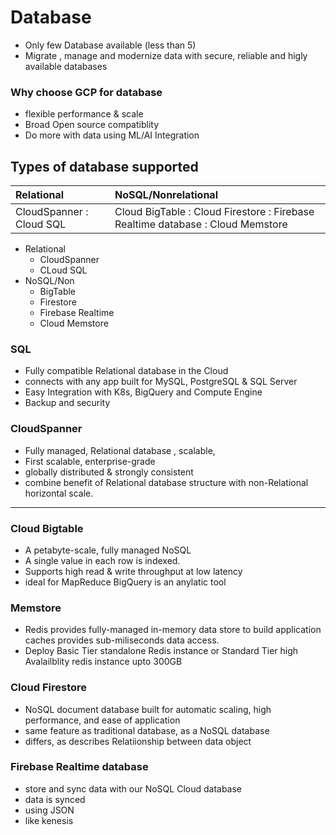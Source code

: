 # Database
- Only few Database available (less than 5)
- Migrate , manage and modernize data with secure, reliable and higly available databases

### Why choose GCP for database
- flexible performance & scale 
- Broad Open source compatiblity
- Do more with data using ML/AI Integration

## Types of database supported

| Relational | NoSQL/Nonrelational | 
| :--------- | :------------------ | 
| CloudSpanner  : Cloud SQL | Cloud BigTable : Cloud Firestore : Firebase Realtime database : Cloud Memstore |

- Relational
  - CloudSpanner
  - CLoud SQL
- NoSQL/Non
  - BigTable
  - Firestore
  - Firebase Realtime 
  - Cloud Memstore

### SQL
- Fully compatible Relational database in the Cloud
- connects with any app built for MySQL, PostgreSQL & SQL Server
- Easy Integration with K8s, BigQuery and Compute Engine 
- Backup and security

### CloudSpanner
- Fully managed, Relational database , scalable, 
- First scalable, enterprise-grade
- globally distributed & strongly consistent
- combine benefit of Relational database structure with non-Relational horizontal scale.

---

### Cloud Bigtable 
- A petabyte-scale, fully managed NoSQL
- A single value in each row is indexed.
- Supports high read & write throughput at low latency
- ideal for MapReduce
BigQuery is an anylatic tool

### Memstore
- Redis provides fully-managed in-memory data store to build application caches provides sub-miliseconds data access.
- Deploy Basic Tier standalone Redis instance or Standard Tier high Avalailblity redis instance upto 300GB

### Cloud Firestore
- NoSQL document database built for  automatic scaling, high performance, and ease of application
- same feature as traditional database, as a NoSQL database 
- differs, as describes Relatiionship between data object

### Firebase Realtime database
- store and sync data with our NoSQL Cloud database
- data is synced 
- using JSON
- like kenesis